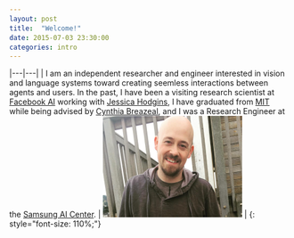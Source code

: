 ```yaml
---
layout: post
title:  "Welcome!"
date: 2015-07-03 23:30:00
categories: intro
---
```


|---|---|
| I am an independent researcher and engineer interested in vision and language systems toward creating seemless interactions between agents and users. In the past, I have been a visiting research scientist at [Facebook AI](https://ai.facebook.com/) working with [Jessica Hodgins](https://www.cs.cmu.edu/~jkh/), I have graduated from [MIT](https://www.media.mit.edu/) while being advised by [Cynthia Breazeal](https://cynthiabreazeal.media.mit.edu/), and I was a Research Engineer at the [Samsung AI Center](https://sra.samsung.com/research-area/artificial-intelligence/).  | ![Nick on the beach](images/NickHappy2.PNG ) |
{: style="font-size: 110%;"}



<!-- My past interests are in understanding the underlying principles behind robotic systems that can communicate with humans. This includes both responding to human nonverbal signals as well as generating those signals as well. I prefer to synthesize commonly understood cognitive processes toward this end. -->